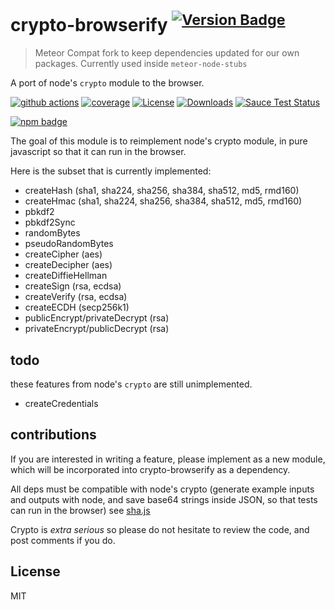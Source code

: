 # crypto-browserify <sup>[![Version Badge][npm-version-svg]][package-url]</sup>

> Meteor Compat fork to keep dependencies updated for our own packages. Currently used inside `meteor-node-stubs`

A port of node's `crypto` module to the browser.

[![github actions][actions-image]][actions-url]
[![coverage][codecov-image]][codecov-url]
[![License][license-image]][license-url]
[![Downloads][downloads-image]][downloads-url]
[![Sauce Test Status](https://saucelabs.com/browser-matrix/crypto-browserify.svg)](https://saucelabs.com/u/crypto-browserify)

[![npm badge][npm-badge-png]][package-url]

The goal of this module is to reimplement node's crypto module, in pure javascript so that it can run in the browser.

Here is the subset that is currently implemented:

* createHash (sha1, sha224, sha256, sha384, sha512, md5, rmd160)
* createHmac (sha1, sha224, sha256, sha384, sha512, md5, rmd160)
* pbkdf2
* pbkdf2Sync
* randomBytes
* pseudoRandomBytes
* createCipher (aes)
* createDecipher (aes)
* createDiffieHellman
* createSign (rsa, ecdsa)
* createVerify (rsa, ecdsa)
* createECDH (secp256k1)
* publicEncrypt/privateDecrypt (rsa)
* privateEncrypt/publicDecrypt (rsa)

## todo

these features from node's `crypto` are still unimplemented.

* createCredentials

## contributions

If you are interested in writing a feature, please implement as a new module,
which will be incorporated into crypto-browserify as a dependency.

All deps must be compatible with node's crypto
(generate example inputs and outputs with node, and save base64 strings inside JSON, so that tests can run in the browser)
see [sha.js](https://github.com/dominictarr/sha.js)

Crypto is _extra serious_ so please do not hesitate to review the code, and post comments if you do.

## License

MIT

[package-url]: https://npmjs.org/package/crypto-browserify
[npm-version-svg]: https://versionbadg.es/browserify/crypto-browserify.svg
[deps-svg]: https://david-dm.org/browserify/crypto-browserify.svg
[deps-url]: https://david-dm.org/browserify/crypto-browserify
[dev-deps-svg]: https://david-dm.org/browserify/crypto-browserify/dev-status.svg
[dev-deps-url]: https://david-dm.org/browserify/crypto-browserify#info=devDependencies
[npm-badge-png]: https://nodei.co/npm/crypto-browserify.png?downloads=true&stars=true
[license-image]: https://img.shields.io/npm/l/crypto-browserify.svg
[license-url]: LICENSE
[downloads-image]: https://img.shields.io/npm/dm/crypto-browserify.svg
[downloads-url]: https://npm-stat.com/charts.html?package=crypto-browserify
[codecov-image]: https://codecov.io/gh/browserify/crypto-browserify/branch/main/graphs/badge.svg
[codecov-url]: https://app.codecov.io/gh/browserify/crypto-browserify/
[actions-image]: https://img.shields.io/endpoint?url=https://github-actions-badge-u3jn4tfpocch.runkit.sh/browserify/crypto-browserify
[actions-url]: https://github.com/browserify/crypto-browserify/actions
